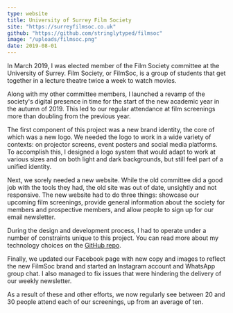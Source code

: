 ```yaml
---
type: website
title: University of Surrey Film Society
site: "https://surreyfilmsoc.co.uk"
github: "https://github.com/stringlytyped/filmsoc"
image: "/uploads/filmsoc.png"
date: 2019-08-01
---
```

In March 2019, I was elected member of the Film Society committee at the University of Surrey. Film Society, or FilmSoc, is a group of students that get together in a lecture theatre twice a week to watch movies.

Along with my other committee members, I launched a revamp of the society's digital presence in time for the start of the new academic year in the autumn of 2019. This led to our regular attendance at film screenings more than doubling from the previous year.

The first component of this project was a new brand identity, the core of which was a new logo. We needed the logo to work in a wide variety of contexts: on projector screens, event posters and social media platforms. To accomplish this, I designed a logo system that would adapt to work at various sizes and on both light and dark backgrounds, but still feel part of a unified identity.

Next, we sorely needed a new website. While the old committee did a good job with the tools they had, the old site was out of date, unsightly and not responsive. The new website had to do three things: showcase our upcoming film screenings, provide general information about the society for members and prospective members, and allow people to sign up for our email newsletter.

During the design and development process, I had to operate under a number of constraints unique to this project. You can read more about my technology choices on the [GitHub repo](https://github.com/stringlytyped/filmsoc).

Finally, we updated our Facebook page with new copy and images to reflect the new FilmSoc brand and started an Instagram account and WhatsApp group chat. I also managed to fix issues that were hindering the delivery of our weekly newsletter.

As a result of these and other efforts, we now regularly see between 20 and 30 people attend each of our screenings, up from an average of ten.